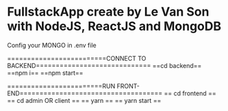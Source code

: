 # FullstackApp create by Le Van Son with NodeJS, ReactJS and MongoDB 


Config your MONGO in .env file 


=========================CONNECT TO BACKEND=============================
==cd backend==
==npm i==
==npm start==

========================RUN FRONT-END====================================
== cd frontend ==
== cd admin OR client ==
== yarn == 
== yarn start ==

